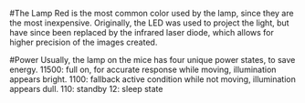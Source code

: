 #The Lamp
Red is the most common color used by the lamp, since they are the most inexpensive. Originally, the LED was used to project the light, but have since been replaced by the infrared laser diode, which allows for higher precision of the images created.

#Power
Usually, the lamp on the mice has four unique power states, to save energy.
11500: full on, for accurate response while moving, illumination appears bright.
1100: fallback active condition while not moving, illumination appears dull.
110: standby
12: sleep state
 

